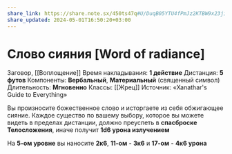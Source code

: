 ```yaml
---
share_link: https://share.note.sx/450ts47q#U/DuqB05YTU4fPmJz2KTBW9x23jiXw/ZfCRqqYl7IRI
share_updated: 2024-05-01T16:50:20+03:00
---
```

# Слово сияния [Word of radiance]
Заговор, [[Воплощение]]
Время накладывания: **1 действие**
Дистанция: **5 футов**
Компоненты: **Вербальный**, **Материальный** (священный символ)
Длительность: **Мгновенно**
Классы: [[Жрец]]
Источник: «Xanathar's Guide to Everything»

Вы произносите божественное слово и исторгаете из себя обжигающее сияние. Каждое существо по вашему выбору, которое вы можете видеть в пределах дистанции, должно преуспеть в **спасброске Телосложения**, иначе получит **1d6 урона излучением**
  
На **5-ом уровне** вы наносите **2к6**, **11-ом** - **3к6** и **17-ом** - **4к6 урона**